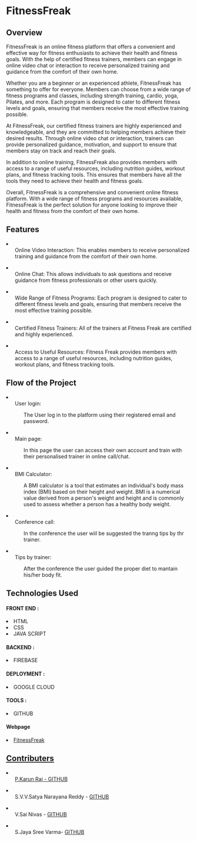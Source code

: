 <h1>FitnessFreak</h1>

<h2>Overview</h2>
<p>FitnessFreak is an online fitness platform that offers a convenient and effective way for fitness enthusiasts to achieve their health and fitness goals. With the help of certified fitness trainers, members can engage in online video chat or interaction to receive personalized training and guidance from the comfort of their own home.

Whether you are a beginner or an experienced athlete, FitnessFreak has something to offer for everyone. Members can choose from a wide range of fitness programs and classes, including strength training, cardio, yoga, Pilates, and more. Each program is designed to cater to different fitness levels and goals, ensuring that members receive the most effective training possible.

At FitnessFreak, our certified fitness trainers are highly experienced and knowledgeable, and they are committed to helping members achieve their desired results. Through online video chat or interaction, trainers can provide personalized guidance, motivation, and support to ensure that members stay on track and reach their goals.

In addition to online training, FitnessFreak also provides members with access to a range of useful resources, including nutrition guides, workout plans, and fitness tracking tools. This ensures that members have all the tools they need to achieve their health and fitness goals.

Overall, FitnessFreak is a comprehensive and convenient online fitness platform. With a wide range of fitness programs and resources available, FitnessFreak is the perfect solution for anyone looking to improve their health and fitness from the comfort of their own home.</p>

<h2>Features</h2>
<li><ul> Online Video Interaction: This enables members to receive personalized training and guidance from the comfort of their own home.</ul></li>

<li><ul> Online Chat: This allows individuals to ask questions and receive guidance from fitness professionals or other users quickly.</ul></li>

<li><ul> Wide Range of Fitness Programs: Each program is designed to cater to different fitness levels and goals, ensuring that members receive the most effective training possible.</ul></li>

<li><ul> Certified Fitness Trainers: All of the trainers at Fitness Freak are certified and highly experienced.</ul></li>

<li><ul> Access to Useful Resources: Fitness Freak provides members with access to a range of useful resources, including nutrition guides, workout plans, and fitness tracking tools.</ul></li>

<h2>Flow of the Project</h2>


<li>
        <ul>
            User login:<ul>The User log in to the platform using their registered email and password.</ul>
        </ul>
    </li>
    <li><ul>Main page: <ul>In this page the user can access their own account and train with their personalised trainer in online call/chat.</ul></ul></li>
    <li><ul>BMI Calculator: <ul>A BMI calculator is a tool that estimates an individual's body mass index (BMI) based on their height and weight. BMI is a numerical value derived from a person's weight and height and is commonly used to assess whether a person has a healthy body weight.</ul></ul></li>
    <li><ul>Conference call: <ul>In the conference the user wiil be suggested the tranng tips by thr trainer. </ul></ul></li>
    <li><ul>Tips by trainer: <ul>After the conference the user guided the proper diet to mantain his/her body fit.</ul></ul></li>


<h2>Technologies Used</h2>
<h4>FRONT END :</h4>
<li>HTML</li>
<li>CSS</li>
<li>JAVA SCRIPT</li>
<h4>BACKEND :</h4>
<li>FIREBASE</li>
<h4>DEPLOYMENT :</h4>
<li>GOOGLE CLOUD</li>
<h4>TOOLS :</h4>
<li>GITHUB</li>
<h4>Webpage</h4>
<li><a href="https://fitness-freak-git-main-sudheeerreddysabbella.vercel.app/">FitnessFreak</li>

<h2>Contributers</h2>
  <li>
    <ul>P.Karun Raj - <a href="https://github.com/karunraj07">GITHUB</a></ul></li>
  <li>
    <ul>S.V.V.Satya Narayana Reddy - <a href="https://github.com/sudheerreddysabbella">GITHUB</a></ul></li>
  <li>
    <ul>V.Sai Nivas - <a href="https://github.com/sainivasvinnakota">GITHUB</a></ul></li>
  <li>
    <ul>S.Jaya Sree Varma- <a href="https://github.com/Jayasreevarma">GITHUB</a></ul></li>

  
